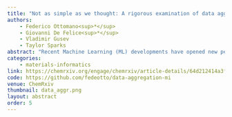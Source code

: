 ```yaml
---
title: "Not as simple as we thought: A rigorous examination of data aggregation in materials informatics"
authors:
    - Federico Ottomano<sup>*</sup>
    - Giovanni De Felice<sup>*</sup>
    - Vladimir Gusev
    - Taylor Sparks
abstract: "Recent Machine Learning (ML) developments have opened new perspectives on accelerating the discovery of new materials. However, in the field of materials informatics, the performance of ML estimators is heavily limited by the nature of the available training datasets, which are often severely restricted and unbalanced. Among practitioners, it is usually taken for granted that more data corresponds to better performance. Here, we investigate whether different ML models for property predictions benefit from the aggregation of large databases into smaller repositories. To do this, we probe three different aggregation strategies prioritizing training size, element diversity, and composition diversity. For classic ML models, our results consistently show a reduction in performance under all the considered strategies. Deep Learning models show more robustness, but most changes are not significant. Furthermore, to assess whether this is a consequence of a distribution mismatch between datasets, we simulate the data acquisition process of a single dataset and compare a random selection with prioritizing chemical diversity. We observe that prioritizing composition diversity generally leads to a slower convergence toward better accuracy. Overall, our results suggest caution when merging different data sources and discourage a biased acquisition of novel chemistries when building a training dataset."
categories:
    - materials-informatics
link: https://chemrxiv.org/engage/chemrxiv/article-details/64d212414a3f7d0c0dced297
code: https://github.com/fedeotto/data-aggregation-mi
venue: ChemRxiv
thumbnail: data_aggr.png
layout: abstract
order: 5
---
```

